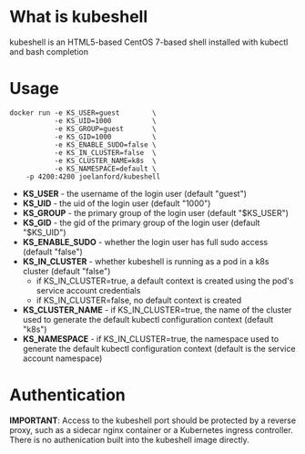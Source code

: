 # What is kubeshell

kubeshell is an HTML5-based CentOS 7-based shell installed with kubectl and bash completion

# Usage

```
docker run -e KS_USER=guest        \
           -e KS_UID=1000          \
           -e KS_GROUP=guest       \
           -e KS_GID=1000          \
           -e KS_ENABLE_SUDO=false \
           -e KS_IN_CLUSTER=false  \
           -e KS_CLUSTER_NAME=k8s  \
           -e KS_NAMESPACE=default \
    -p 4200:4200 joelanford/kubeshell
```

* **KS_USER** - the username of the login user (default "guest")
* **KS_UID**  - the uid of the login user (default "1000")
* **KS_GROUP** - the primary group of the login user (default "$KS_USER")
* **KS_GID** - the gid of the primary group of the login user (default "$KS_UID")
* **KS_ENABLE_SUDO** - whether the login user has full sudo access (default "false")
* **KS_IN_CLUSTER** - whether kubeshell is running as a pod in a k8s cluster (default "false")
  * if KS_IN_CLUSTER=true, a default context is created using the pod's service account credentials
  * if KS_IN_CLUSTER=false, no default context is created
* **KS_CLUSTER_NAME** - if KS_IN_CLUSTER=true, the name of the cluster used to generate the default kubectl configuration context (default "k8s")
* **KS_NAMESPACE** - if KS_IN_CLUSTER=true, the namespace used to generate the default kubectl configuration context (default is the service account namespace)

# Authentication

**IMPORTANT**: Access to the kubeshell port should be protected by a reverse proxy, such as a sidecar nginx container or a Kubernetes ingress controller. There is no authenication built into the kubeshell image directly.
